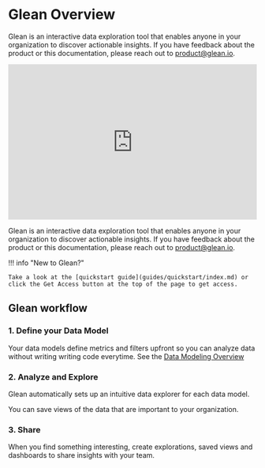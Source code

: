 # Glean Overview

Glean is an interactive data exploration tool that enables anyone in your organization to discover actionable insights. If you have feedback about the product or this documentation, please reach out to [product@glean.io](mailto:product@glean.io).

<div style="position: relative; padding-bottom: 62.5%; height: 0;"><iframe src="https://www.loom.com/embed/d9014d341e5b4c10b69524d3b400ced1?hide_owner=true&hide_share=true&hide_title=true&hideEmbedTopBar=true" frameborder="0" webkitallowfullscreen mozallowfullscreen allowfullscreen style="position: absolute; top: 0; left: 0; width: 100%; height: 100%;"></iframe></div>

Glean is an interactive data exploration tool that enables anyone in your organization to discover actionable insights. If you have feedback about the product or this documentation, please reach out to [product@glean.io](mailto:product@glean.io).

!!! info "New to Glean?"

    Take a look at the [quickstart guide](guides/quickstart/index.md) or click the Get Access button at the top of the page to get access.

## Glean workflow

### 1. Define your Data Model

Your data models define metrics and filters upfront so you can analyze data without writing writing code everytime. See the [Data Modeling Overview](docs/data-modeling/Data-Models-Overview.md)

### 2. Analyze and Explore

Glean automatically sets up an intuitive data explorer for each data model.

You can save views of the data that are important to your organization.

### 3. Share

When you find something interesting, create explorations, saved views and dashboards to share insights with your team.
